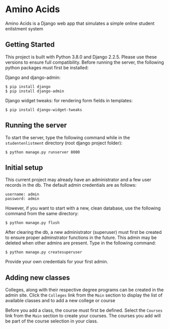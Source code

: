 # Amino Acids

Amino Acids is a Django web app that simulates a simple online student enlistment system

## Getting Started

This project is built with Python 3.8.0 and Django 2.2.5. Please use these
versions to ensure full compatibility.
Before running the server, the following python packages must first be installed:

Django and django-admin:

```
$ pip install django
$ pip install django-admin
```

Django widget tweaks: for rendering form fields in templates:

```
$ pip install django-widget-tweaks
```

## Running the server

To start the server, type the following command while in the `studentenlistment`
directory (root django project folder):

```
$ python manage.py runserver 8000
```

## Initial setup

This current project may already have an administrator and a few user records 
in the db. The default admin credentials are as follows:

```
username: admin
password: admin
```

However, if you want to start with a new, clean database, use the following 
command from the same directory:

```
$ python manage.py flush
```

After clearing the db, a new administrator (superuser) must first be created to 
ensure proper adminstrator functions in the future.
This admin may be deleted when other admins are present. Type in the 
following command:

```
$ python manage.py createsuperuser
```

Provide your own credentials for your first admin.

## Adding new classes

Colleges, along with their respective degree programs can be created in the 
admin site. Click the `Colleges` link from the `Main` section to display the 
list of available classes and to add a new college or course

Before you add a class, the course must first be defined. Select the `Courses`
link from the `Main` section to create your courses. The courses you add will
be part of the course selection in your class.

